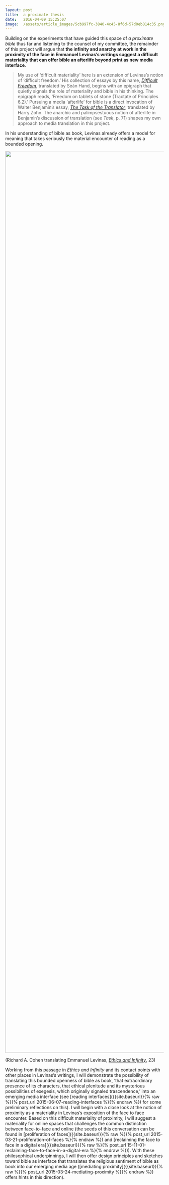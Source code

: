 ```yaml
---
layout:	post
title:	a proximate thesis
date:	2016-04-09 15:25:07
image:	/assets/article_images/5cb997fc-3840-4c45-8f6d-57d0eb814c35.png
---
```

Building on the experiments that have guided this space of *a proximate bible* thus far and listening to the counsel of my committee, the remainder of this project will argue that **the infinity and anarchy at work in the proximity of the face in Emmanuel Levinas’s writings suggest a difficult materiality that can offer bible an afterlife beyond print as new media interface**.

> My use of ‘difficult materiality’ here is an extension of Levinas’s notion of ‘difficult freedom.’ His collection of essays by this name, [*Difficult Freedom*](http://amzn.com/080185783X), translated by Seán Hand, begins with an epigraph that quietly signals the role of materiality and bible in his thinking. The epigraph reads, ‘Freedom on tablets of stone (Tractate of Principles 6.2).’
> Pursuing a media ‘afterlife’ for bible is a direct invocation of Walter Benjamin’s essay, [*The Task of the Translator*](http://www.ricorso.net/rx/library/criticism/guest/Benjamin_W/Benjamin_W1.htm), translated by Harry Zohn. The anarchic and palimpsestuous notion of afterlife in Benjamin’s discussion of translation (see *Task*, p. 71) shapes my own approach to media translation in this project.

In his understanding of bible as book, Levinas already offers a model for meaning that takes seriously the material encounter of reading as a bounded opening.

<img src="/assets/article_images/5cb997fc-3840-4c45-8f6d-57d0eb814c35.png" width="2853" />

(Richard A. Cohen translating Emmanuel Levinas, [*Ethics and Infinity*](http://amzn.com/0820701785), 23)

Working from this passage in *Ethics and Infinity* and its contact points with other places in Levinas’s writings, I will demonstrate the possibility of translating this bounded openness of bible as book, ‘that extraordinary presence of its characters, that ethical plenitude and its mysterious possibilities of exegesis, which originally signaled trascendence,’ into an emerging media interface (see [reading interfaces]({{site.baseurl}}{% raw %}{% post_url 2015-06-07-reading-interfaces %}{% endraw %}) for some preliminary reflections on this). I will begin with a close look at the notion of proximity as a materiality in Levinas’s exposition of the face to face encounter. Based on this difficult materiality of proximity, I will suggest a materiality for online spaces that challenges the common distinction between face-to-face and online (the seeds of this conversation can be found in [proliferation of faces]({{site.baseurl}}{% raw %}{% post_url 2015-03-21-proliferation-of-faces %}{% endraw %}) and [reclaiming the face to face in a digital era]({{site.baseurl}}{% raw %}{% post_url 15-11-01-reclaiming-face-to-face-in-a-digital-era %}{% endraw %})). With these philosophical underpinnings, I will then offer design principles and sketches toward bible as interface that translates the religious sentiment of bible as book into our emerging media age ([mediating proximity]({{site.baseurl}}{% raw %}{% post_url 2015-03-24-mediating-proximity %}{% endraw %}) offers hints in this direction).
